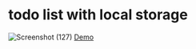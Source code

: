 # todo list with local storage
![Screenshot (127)](https://github.com/user-attachments/assets/c845dd65-f1f0-492e-bacc-c42d80fc95a0)
[Demo](https://pedramnae.github.io/todo-list-with-local-storage/)
